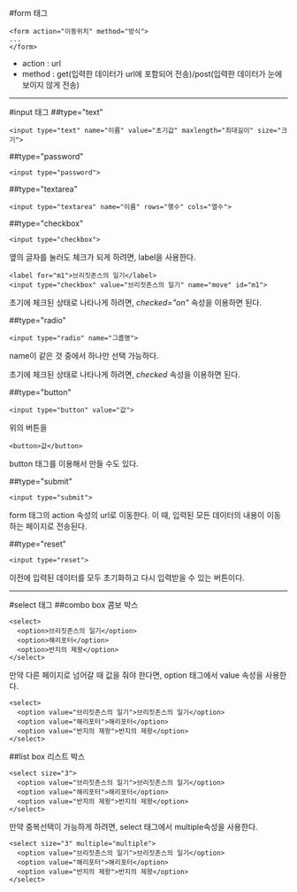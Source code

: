 #form 태그

    <form action="이동위치" method="방식">
    ...
    </form>

- action : url
- method : get(입력한 데이터가 url에 포함되어 전송)/post(입력한 데이터가 눈에 보이지 않게 전송)

-------------------------

#input 태그
##type="text"

    <input type="text" name="이름" value="초기값" maxlength="최대길이" size="크기">

##type="password"

    <input type="password">

##type="textarea"

    <input type="textarea" name="이름" rows="행수" cols="열수">

##type="checkbox"

    <input type="checkbox">

옆의 글자를 눌러도 체크가 되게 하려면, label을 사용한다.

    <label for="m1">브리짓존스의 일기</label>
    <input type="checkbox" value="브리짓존스의 일기" name="move" id="m1">

초기에 체크된 상태로 나타나게 하려면, *checked="on"* 속성을 이용하면 된다.

##type="radio"

    <input type="radio" name="그룹명">

name이 같은 것 중에서 하나만 선택 가능하다.

초기에 체크된 상태로 나타나게 하려면, *checked* 속성을 이용하면 된다.

##type="button"

    <input type="button" value="값">

위의 버튼을

    <button>값</button>

button 태그를 이용해서 만들 수도 있다.

##type="submit"

    <input type="submit">

form 태그의 action 속성의 url로 이동한다. 이 때, 입력된 모든 데이터의 내용이 이동하는 페이지로 전송된다.

##type="reset"

    <input type="reset">

이전에 입력된 데이터를 모두 초기화하고 다시 입력받을 수 있는 버튼이다.

----------------------------

#select 태그
##combo box 콤보 박스

    <select>
      <option>브리짓존스의 일기</option>
      <option>해리포터</option>
      <option>반지의 제왕</option>
    </select>

만약 다른 페이지로 넘어갈 때 값을 줘야 한다면, option 태그에서 value 속성을 사용한다.

    <select>
      <option value="브리짓존스의 일기">브리짓존스의 일기</option>
      <option value="해리포터">해리포터</option>
      <option value="반지의 제왕">반지의 제왕</option>
    </select>

##list box 리스트 박스

    <select size="3">
      <option value="브리짓존스의 일기">브리짓존스의 일기</option>
      <option value="해리포터">해리포터</option>
      <option value="반지의 제왕">반지의 제왕</option>
    </select>

만약 중복선택이 가능하게 하려면, select 태그에서 multiple속성을 사용한다.

    <select size="3" multiple="multiple">
      <option value="브리짓존스의 일기">브리짓존스의 일기</option>
      <option value="해리포터">해리포터</option>
      <option value="반지의 제왕">반지의 제왕</option>
    </select>
